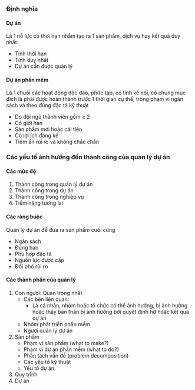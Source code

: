 ### Định nghĩa
#### Dự án
Là 1 nỗ lực có thời hạn nhằm tạo ra 1 sản phẩm, dịch vụ hay kết quả duy nhất
- Tính thời hạn
- Tính duy nhất
- Dự án cần được quản lý

#### Dự án phần mềm
Là 1 chuỗi các hoạt động độc đáo, phức tạp, có tính kế nối, có chung mục đích là phải được hoàn thành trước 1 thời gian cụ thể, trong phạm vi ngân sách và theo đúng đặc tả kỹ thuật
- Do đội ngũ thành viên gồm $\geq$ 2
- Có giới hạn
- Sản phẩm mới hoặc cải tiến
- Có lợi ích đáng kể 
- Tiềm ẩn rủi ro và không chắc chắn

### Các yếu tố ảnh hưởng đến thành công của quản lý dự án
#### Các mức độ
1. Thành công trong quản lý dự án
2. Thành công trong dự án
3. Thành công trong nghiệp vụ
4. Tiềm năng tương lai

#### Các ràng buộc
Quản lý dự án để đưa ra sản phẩm cuối cùng
- Ngân sách
- Đúng hạn
- Phù hợp đặc tả
- Nguồn lực được cấp
- Đối phó rủi ro

#### Các thành phần của quản lý
1. Con người: Quan trọng nhất
	-  Các bên liên quan: 
		- Là cá nhân, nhóm hoặc tổ chức có thể ảnh hưởng, bị ảnh hưởng hoặc thấy bản thân bị ảnh hưởng bởi quyết định hđ hoặc kết quả dự án
	- Nhóm phát triển phần mềm
	- Người quản lý dự án
2. Sản phẩm
   - Phạm vi sản phẩm (what to make?)
   - Phạm vi dự án phần mềm (what to do?)
   - Phân tách vấn đề (problem decomposition)
   - Các yếu tố kỹ thuật
   - Yếu tố dự án
1. Quy trình
2. Dự án

